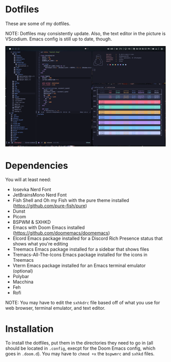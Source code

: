 # Dotfiles
These are some of my dotfiles.

NOTE: Dotfiles may consistently update. Also, the text editor in the picture is VScodium. Emacs config is still up to date, though.

![Preview](preview.png)

# Dependencies
You will at least need:

* Iosevka Nerd Font
* JetBrainsMono Nerd Font
* Fish Shell and Oh my Fish with the pure theme installed (https://github.com/pure-fish/pure)
* Dunst
* Picom
* BSPWM & SXHKD
* Emacs with Doom Emacs installed (https://github.com/doomemacs/doomemacs)
* Elcord Emacs package installed for a Discord Rich Presence status that shows what you're editing
* Treemacs Emacs package installed for a sidebar that shows files
* Tremacs-All-The-Icons Emacs package installed for the icons in Treemacs 
* Vterm Emacs package installed for an Emacs terminal emulator (optional)
* Polybar
* Macchina
* Feh
* Rofi

NOTE: You may have to edit the `sxhkdrc` file based off of what you use for web browser, terminal emulator, and text editor.

# Installation
To install the dotfiles, put them in the directories they need to go in (all should be located in `.config`, execpt for the Doom Emacs config, which goes in `.doom.d`). You may have to `chmod +x` the `bspwmrc` and `sxhkd` files.
